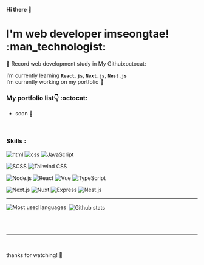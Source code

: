 <strong>Hi there :wave:</strong>

<h1>I'm web developer imseongtae! :man_technologist:</h1>

:memo: Record web development study in My Github:octocat:

I’m currently learning **`React.js`**, **`Next.js`**, **`Nest.js`**  
I’m currently working on my portfolio 💼  

### My portfolio list:point_down: :octocat:
- soon 👋


<br />

<!-- ### Skills: -->
<h3>Skills :</h3>

![html](https://img.shields.io/badge/HTML5-E34F26?style=for-the-badge&logo=html5&logoColor=white)
![css](https://img.shields.io/badge/CSS3-1572B6?style=for-the-badge&logo=css3&logoColor=white)
![JavaScript](https://img.shields.io/badge/JavaScript-F7DF1E?style=for-the-badge&logo=javascript&logoColor=black)

![SCSS](https://img.shields.io/badge/SCSS-CC6699?style=for-the-badge&logo=sass&logoColor=white)
![Tailwind CSS](https://img.shields.io/badge/tailwind-38B2AC?style=for-the-badge&logo=tailwind-css&logoColor=white)


![Node.js](https://img.shields.io/badge/Node.js-339933?style=for-the-badge&logo=node.js&logoColor=white)
![React](https://img.shields.io/badge/React-333?style=for-the-badge&logo=React&logoColor=61DAFB)
![Vue](https://img.shields.io/badge/Vue.js-4FC08D?style=for-the-badge&logo=Vue.js&logoColor=white)
![TypeScript](https://img.shields.io/badge/TypeScript-3178C6?style=for-the-badge&logo=typescript&logoColor=white)

![Next.js](https://img.shields.io/badge/Next.js-000?style=for-the-badge&logo=next.js&logoColor=white)
![Nuxt](https://img.shields.io/badge/Nuxt.js-00C58E?style=for-the-badge&logo=nuxt.js&logoColor=white)
![Express](https://img.shields.io/badge/Express-000?style=for-the-badge&logo=express&logoColor=white)
![Nest.js](https://img.shields.io/badge/Nest.js-E0234E?style=for-the-badge&logo=Nestjs&logoColor=white)


---

<div>
  <p><img align="left" src="https://github-readme-stats.vercel.app/api/top-langs?username=imseongtae&show_icons=true&locale=en&layout=compact&langs_count=6" alt="Most used languages" /></p>
  <p>&nbsp;<img align="center" src="https://github-readme-stats.vercel.app/api?username=imseongtae&show_icons=true&locale=en&hide=contribs,prs" alt="Github stats" /></p>
  <!-- &theme=tokyonight -->
  <!-- width="410" -->
</div>



<br />
<br />


---

<br />

thanks for watching! :pray:

<!--
**imseongtae/imseongtae** is a ✨ _special_ ✨ repository because its `README.md` (this file) appears on your GitHub profile.

Here are some ideas to get you started:

- 🔭 I’m currently working on ...
- 🌱 I’m currently learning ...
- 👯 I’m looking to collaborate on ...
- 🤔 I’m looking for help with ...
- 💬 Ask me about ...
- 📫 How to reach me: ...
- 😄 Pronouns: ...
- ⚡ Fun fact: ...
-->
